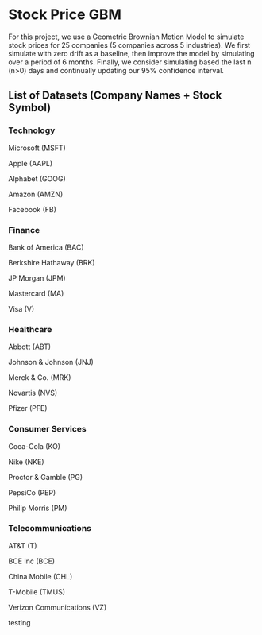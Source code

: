 # Stock Price GBM
For this project, we use a Geometric Brownian Motion Model to simulate stock prices for 25 companies (5 companies across 5 industries).
We first simulate with zero drift as a baseline, then improve the model by simulating over a period of 6 months. Finally, we consider simulating based the last n (n>0) days and continually updating our 95% confidence interval.

## List of Datasets (Company Names + Stock Symbol)
### Technology
Microsoft (MSFT)

Apple (AAPL)

Alphabet (GOOG)

Amazon (AMZN)

Facebook (FB)

### Finance
Bank of America (BAC)

Berkshire Hathaway (BRK)

JP Morgan (JPM)

Mastercard (MA)

Visa (V)

### Healthcare
Abbott (ABT)

Johnson & Johnson (JNJ)

Merck & Co. (MRK)

Novartis (NVS)

Pfizer (PFE)

### Consumer Services
Coca-Cola (KO)

Nike (NKE)

Proctor & Gamble (PG)

PepsiCo (PEP)

Philip Morris (PM)

### Telecommunications
AT&T (T)

BCE Inc (BCE)

China Mobile (CHL)

T-Mobile (TMUS)

Verizon Communications (VZ)


testing
